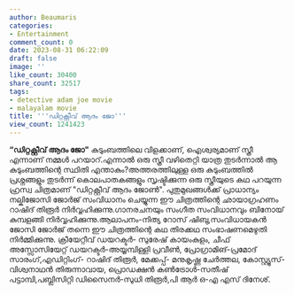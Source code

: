 ```yaml
---
author: Beaumaris
categories:
- Entertainment
comment_count: 0
date: 2023-08-31 06:22:09
draft: false
image: ''
like_count: 30400
share_count: 32517
tags:
- detective adam joe movie
- malayalam movie
title: '''ഡിറ്റക്റ്റീവ് ആദം ജോ'''
view_count: 1241423
---
```


**“ഡിറ്റക്റ്റീവ് ആദം ജോ"** കുടുംബത്തിലെ വിളക്കാണ്, ഐശ്വര്യമാണ് സ്ത്രീ എന്നാണ് നമ്മൾ പറയാറ്.എന്നാൽ ഒരു സ്ത്രീ വഴിതെറ്റി യാത്ര തുടർന്നാൽ ആ കുടുംബത്തിന്റെ സ്ഥിതി എന്താകും?അത്തരത്തിലുള്ള ഒരു കുടുംബത്തിൽ പ്രശ്നങ്ങളും തുടർന്ന് കൊലപാതകങ്ങളും സൃഷ്ടിക്കുന്ന ഒരു സ്ത്രീയുടെ കഥ പറയുന്ന ഹ്രസ്വ ചിത്രമാണ് "ഡിറ്റക്റ്റീവ് ആദം ജോൺ". പുതുമുഖങ്ങൾക്ക് പ്രാധാന്യം നല്കിജോസി ജോർജ് സംവിധാനം ചെയ്യുന്ന ഈ ചിത്രത്തിന്റെ ഛായാഗ്രഹണം റാഷിദ് തിരൂർ നിർവ്വഹിക്കുന്നു.ഗാനരചനയും സംഗീത സംവിധാനവും ബിനോയ് കുമ്പളങ്ങി നിർവ്വഹിക്കുന്നു.ആലാപനം-നിത്യ റോസ് ഷിബു,സംവിധായകൻ ജോസി ജോർജ് തന്നെ ഈ ചിത്രത്തിന്റെ കഥ തിരക്കഥ സംഭാഷണമെഴുതി നിർമ്മിക്കുന്നു. ക്രീയേറ്റീവ് ഡയറക്ടർ- സുരേഷ് കായംകുളം, ചീഫ് അസ്സോസിയേറ്റ് ഡയറക്ടർ-അയ്യമ്പിള്ളി പ്രവീൺ, പ്രോഗ്രാമിങ്-പ്രമോദ് സാരംഗ്,എഡിറ്റിംഗ്- റാഷിദ് തിരൂർ, മേക്കപ്പ്- മനുകൃഷ്ണ ചേർത്തല, കോസ്റ്റ്യൂസ്-വിശ്വനാഥൻ തിരുന്നാവായ, പ്രൊഡക്ഷൻ കൺട്രോൾ-സതീഷ് പട്ടാമ്പി,പബ്ലിസിറ്റി ഡിസൈനർ-സുധി തിരൂർ,പി ആർ ഒ-എ എസ് ദിനേശ്.